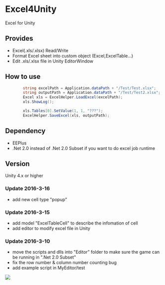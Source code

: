 # Excel4Unity
Excel for Unity


## Provides

* Excel(.xls/.xlsx) Read/Write
* Format Excel sheet into custom object (Excel,ExcelTable...)
* Edit .xls/.xlsx file in Unity EditorWindow

## How to use
``` c#
        string excelPath = Application.dataPath + "/Test/Test.xlsx";
        string outputPath = Application.dataPath + "/Test/Test2.xlsx";
        Excel xls = ExcelHelper.LoadExcel(excelPath);
        xls.ShowLog();

        xls.Tables[0].SetValue(1, 1, "???");
        ExcelHelper.SaveExcel(xls, outputPath);
```

## Dependency

* EEPlus
* .Net 2.0 instead of .Net 2.0 Subset if you want to do excel job runtime

## Version

Unity 4.x or higher


### Update 2016-3-16
* add new cell type "popup"

### Update 2016-3-15
* add model "ExcelTableCell" to describe the infomation of cell
* add editor to modify excel file in Unity

### Update 2016-3-10
* move the scripts and dlls into "Editor" folder to make sure the game can be running in ".Net 2.0 Subset"
* fix the row number & column number counting bug
* add example script in MyEditor/test

![](https://github.com/joexi/Excel4Unity/blob/master/doc/001.png?raw=true)

